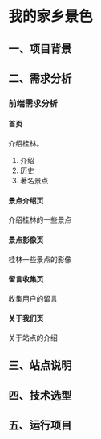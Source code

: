 # 我的家乡景色

## 一、项目背景

## 二、需求分析

### 前端需求分析

#### 首页

介绍桂林。

1. 介绍
2. 历史
3. 著名景点

#### 景点介绍页

介绍桂林的一些景点

#### 景点影像页

桂林一些景点的影像

#### 留言收集页

收集用户的留言

#### 关于我们页

关于站点的介绍

## 三、站点说明

## 四、技术选型

## 五、运行项目



